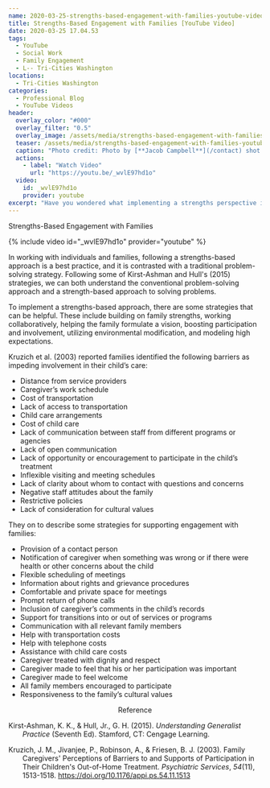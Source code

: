 ```yaml
---
name: 2020-03-25-strengths-based-engagement-with-families-youtube-video.md
title: Strengths-Based Engagement with Families [YouTube Video]
date: 2020-03-25 17.04.53
tags:
  - YouTube
  - Social Work
  - Family Engagement
  - L-- Tri-Cities Washington
locations: 
  - Tri-Cities Washington
categories:
  - Professional Blog
  - YouTube Videos
header:
  overlay_color: "#000"
  overlay_filter: "0.5"
  overlay_image: /assets/media/strengths-based-engagement-with-families-youtube-video-1600x800.png
  teaser: /assets/media/strengths-based-engagement-with-families-youtube-video-500x300.png
  caption: "Photo credit: Photo by [**Jacob Campbell**](/contact) shot by his kids in his iPhone 11"
  actions:
    - label: "Watch Video"
      url: "https://youtu.be/_wvlE97hd1o"
  video:
    id: _wvlE97hd1o
    provider: youtube
excerpt: "Have you wondered what implementing a strengths perspective is and how it works. How is using a strengths-based approach different to more conventional approaches to problem solving? My video discusses this along with how to implement a strengths based approach with families."
---
```



Strengths-Based Engagement with Families

{% include video id="_wvlE97hd1o" provider="youtube" %}

In working with individuals and families, following a strengths-based approach is a best practice, and it is contrasted with a traditional problem-solving strategy. Following some of Kirst-Ashman and Hull's (2015) strategies, we can both understand the conventional problem-solving approach and a strength-based approach to solving problems.

To implement a strengths-based approach, there are some strategies that can be helpful. These include building on family strengths, working collaboratively, helping the family formulate a vision, boosting participation and involvement, utilizing environmental modification, and modeling high expectations.

Kruzich et al. (2003) reported families identified the following barriers as impeding involvement in their child’s care:

- Distance from service providers
- Caregiver’s work schedule
- Cost of transportation
- Lack of access to transportation
- Child care arrangements
- Cost of child care
- Lack of communication between staff from different programs or agencies
- Lack of open communication
- Lack of opportunity or encouragement to participate in the child’s treatment
- Inflexible visiting and meeting schedules
- Lack of clarity about whom to contact with questions and concerns
- Negative staff attitudes about the family
- Restrictive policies
- Lack of consideration for cultural values

They on to describe  some strategies for supporting engagement with families:

- Provision of a contact person
- Notification of caregiver when something was wrong or if there were health or other concerns about the child
- Flexible scheduling of meetings
- Information about rights and grievance procedures
- Comfortable and private space for meetings
- Prompt return of phone calls
- Inclusion of caregiver’s comments in the child’s records 
- Support for transitions into or out of services or programs
- Communication with all relevant family members
- Help with transportation costs
- Help with telephone costs
- Assistance with child care costs
- Caregiver treated with dignity and respect
- Caregiver made to feel that his or her participation was important
- Caregiver made to feel welcome
- All family members encouraged to participate
- Responsiveness to the family’s cultural values

<div style="text-align: center" markdown="1">
Reference
</div>
<div style="margin: 0 0 0 2em; text-indent: -2em;" markdown="1">

Kirst-Ashman, K. K., & Hull, Jr., G. H. (2015). _Understanding Generalist Practice_ (Seventh Ed). Stamford, CT: Cengage Learning.

Kruzich, J. M., Jivanjee, P., Robinson, A., & Friesen, B. J. (2003). Family Caregivers' Perceptions of Barriers to and Supports of Participation in Their Children's Out-of-Home Treatment. _Psychiatric Services_, _54_(11), 1513-1518\. https://doi.org/10.1176/appi.ps.54.11.1513

</div>
